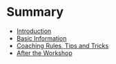 # Summary

* [Introduction](README.md)
* [Basic Information](tutorial/README.md)
* [Coaching Rules, Tips and Tricks](coaching_rules,_tips_and_tricks/README.md)
* [After the Workshop](summary/README.md)

